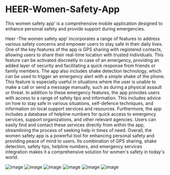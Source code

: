 # HEER-Women-Safety-App
This women safety app’ is a comprehensive mobile application designed to enhance personal safety and provide support during emergencies.



Heer -The women safety app’  incorporates a range of features to address various safety concerns and empower users to stay safe in their daily lives. One of the key features of the app is GPS sharing with registered contacts, allowing users to share their real-time location with trusted individuals. This feature can be activated discreetly in case of an emergency, providing an added layer of security and facilitating a quick response from friends or family members. The app also includes shake detection technology, which can be used to trigger an emergency alert with a simple shake of the phone. This feature is especially useful in situations where the user is unable to make a call or send a message manually, such as during a physical assault or threat. In addition to these emergency features, the app provides users with access to a range of safety tips and information. This includes advice on how to stay safe in various situations, self-defence techniques, and information on local support services and resources. Furthermore, the app includes a database of helpline numbers for quick access to emergency services, support organizations, and other relevant agencies. Users can easily find and contact these services directly from within the app, streamlining the process of seeking help in times of need. Overall, the women safety app is a powerful tool for enhancing personal safety and providing peace of mind to users. Its combination of GPS sharing, shake detection, safety tips, helpline numbers, and emergency services integration makes it a comprehensive solution for women's safety in today's world.


![image](https://github.com/user-attachments/assets/4be41d3f-3a17-4662-8700-e457a30105ee)
![image](https://github.com/user-attachments/assets/5a48e26d-bce4-4881-adf5-7260b74736fe)
![image](https://github.com/user-attachments/assets/76226cb4-89bd-40db-8396-40c8c9a22df6)
![image](https://github.com/user-attachments/assets/b9173ba6-0060-4356-baf0-ac712f391470)
![image](https://github.com/user-attachments/assets/8ff929a8-072b-44ce-8feb-605fd66ac219)
![image](https://github.com/user-attachments/assets/e641b809-a9c8-4fa7-98ad-d42c3923db67)





